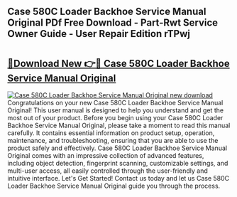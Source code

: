 ## Case 580C Loader Backhoe Service Manual Original PDf Free Download - Part-Rwt Service Owner Guide - User Repair Edition rTPwj

# <h2><a href="http://bc81078.oget.top/?id=Case+580C+Loader+Backhoe+Service+Manual+Original">🔗Download New 👉🔴 Case 580C Loader Backhoe Service Manual Original</a></h2>

[![Case 580C Loader Backhoe Service Manual Original new download](https://i.imgur.com/5g1atiW.png)](http://bc81078.oget.top/?id=Case+580C+Loader+Backhoe+Service+Manual+Original)
Congratulations on your new Case 580C Loader Backhoe Service Manual Original! This user manual is designed to help you understand and get the most out of your product. Before you begin using your Case 580C Loader Backhoe Service Manual Original, please take a moment to read this manual carefully. It contains essential information on product setup, operation, maintenance, and troubleshooting, ensuring that you are able to use the product safely and effectively. Case 580C Loader Backhoe Service Manual Original comes with an impressive collection of advanced features, including object detection, fingerprint scanning, customizable settings, and multi-user access, all easily controlled through the user-friendly and intuitive interface. Let's Get Started! Contact us today and let us Case 580C Loader Backhoe Service Manual Original guide you through the process.
